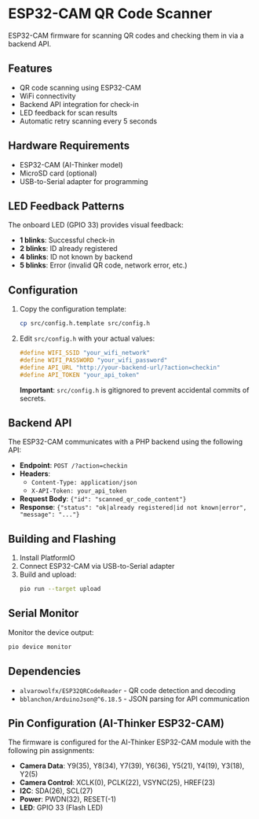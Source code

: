 # ESP32-CAM QR Code Scanner

ESP32-CAM firmware for scanning QR codes and checking them in via a backend API.

## Features

- QR code scanning using ESP32-CAM
- WiFi connectivity
- Backend API integration for check-in
- LED feedback for scan results
- Automatic retry scanning every 5 seconds

## Hardware Requirements

- ESP32-CAM (AI-Thinker model)
- MicroSD card (optional)
- USB-to-Serial adapter for programming

## LED Feedback Patterns

The onboard LED (GPIO 33) provides visual feedback:

- **1 blinks**: Successful check-in
- **2 blinks**: ID already registered
- **4 blinks**: ID not known by backend
- **5 blinks**: Error (invalid QR code, network error, etc.)

## Configuration

1. Copy the configuration template:
   ```bash
   cp src/config.h.template src/config.h
   ```

2. Edit `src/config.h` with your actual values:
   ```cpp
   #define WIFI_SSID "your_wifi_network"
   #define WIFI_PASSWORD "your_wifi_password"
   #define API_URL "http://your-backend-url/?action=checkin"
   #define API_TOKEN "your_api_token"
   ```

   **Important**: `src/config.h` is gitignored to prevent accidental commits of secrets.

## Backend API

The ESP32-CAM communicates with a PHP backend using the following API:

- **Endpoint**: `POST /?action=checkin`
- **Headers**: 
  - `Content-Type: application/json`
  - `X-API-Token: your_api_token`
- **Request Body**: `{"id": "scanned_qr_code_content"}`
- **Response**: `{"status": "ok|already registered|id not known|error", "message": "..."}`

## Building and Flashing

1. Install PlatformIO
2. Connect ESP32-CAM via USB-to-Serial adapter
3. Build and upload:
   ```bash
   pio run --target upload
   ```

## Serial Monitor

Monitor the device output:
```bash
pio device monitor
```

## Dependencies

- `alvarowolfx/ESP32QRCodeReader` - QR code detection and decoding
- `bblanchon/ArduinoJson@^6.18.5` - JSON parsing for API communication

## Pin Configuration (AI-Thinker ESP32-CAM)

The firmware is configured for the AI-Thinker ESP32-CAM module with the following pin assignments:

- **Camera Data**: Y9(35), Y8(34), Y7(39), Y6(36), Y5(21), Y4(19), Y3(18), Y2(5)
- **Camera Control**: XCLK(0), PCLK(22), VSYNC(25), HREF(23)
- **I2C**: SDA(26), SCL(27)
- **Power**: PWDN(32), RESET(-1)
- **LED**: GPIO 33 (Flash LED)